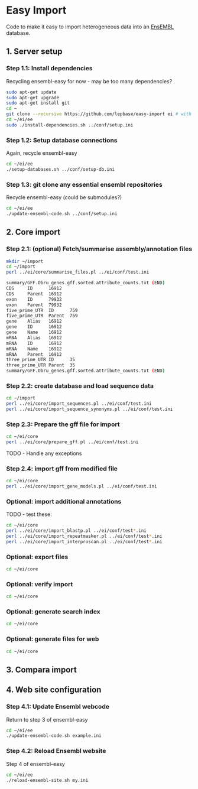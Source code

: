 # Easy Import

Code to make it easy to import heterogeneous data into an [EnsEMBL](http://ensembl.org)
  database.

## 1. Server setup

### Step 1.1: Install dependencies

Recycling ensembl-easy for now - may be too many dependencies?

```bash
sudo apt-get update
sudo apt-get upgrade
sudo apt-get install git
cd ~
git clone --recursive https://github.com/lepbase/easy-import ei # with gff-parser and ensembl-easy as submodules
cd ~/ei/ee
sudo ./install-dependencies.sh ../conf/setup.ini
```

### Step 1.2: Setup database connections

Again, recycle ensembl-easy

```bash
cd ~/ei/ee
./setup-databases.sh ../conf/setup-db.ini
```

### Step 1.3: git clone any essential ensembl repositories

Recycle ensembl-easy (could be submodules?)

```bash
cd ~/ei/ee
./update-ensembl-code.sh ../conf/setup.ini
```


## 2. Core import

### Step 2.1: (optional) Fetch/summarise assembly/annotation files

```bash
mkdir ~/import
cd ~/import
perl ../ei/core/summarise_files.pl ../ei/conf/test.ini
```

```bash
summary/GFF.Obru_genes.gff.sorted.attribute_counts.txt (END)
CDS     ID      16912
CDS     Parent  16912
exon    ID      79932
exon    Parent  79932
five_prime_UTR  ID      759
five_prime_UTR  Parent  759
gene    Alias   16912
gene    ID      16912
gene    Name    16912
mRNA    Alias   16912
mRNA    ID      16912
mRNA    Name    16912
mRNA    Parent  16912
three_prime_UTR ID      35
three_prime_UTR Parent  35
summary/GFF.Obru_genes.gff.sorted.attribute_counts.txt (END)
```

### Step 2.2: create database and load sequence data

```bash
cd ~/import
perl ../ei/core/import_sequences.pl ../ei/conf/test.ini
perl ../ei/core/import_sequence_synonyms.pl ../ei/conf/test.ini
```

### Step 2.3: Prepare the gff file for import

```bash
cd ~/ei/core
perl ../ei/core/prepare_gff.pl ../ei/conf/test.ini
```

TODO - Handle any exceptions

### Step 2.4: import gff from modified file

```bash
cd ~/ei/core
perl ../ei/core/import_gene_models.pl ../ei/conf/test.ini
```

### Optional: import additional annotations

TODO - test these:

```bash
cd ~/ei/core
perl ../ei/core/import_blastp.pl ../ei/conf/test*.ini
perl ../ei/core/import_repeatmasker.pl ../ei/conf/test*.ini
perl ../ei/core/import_interproscan.pl ../ei/conf/test*.ini
```

### Optional: export files

```bash
cd ~/ei/core
```

### Optional: verify import

```bash
cd ~/ei/core
```

### Optional: generate search index

```bash
cd ~/ei/core
```

### Optional: generate files for web

```bash
cd ~/ei/core
```


## 3. Compara import


## 4. Web site configuration

### Step 4.1: Update Ensembl webcode

Return to step 3 of ensembl-easy

```bash
cd ~/ei/ee
./update-ensembl-code.sh example.ini
```

### Step 4.2: Reload Ensembl website

Step 4 of ensembl-easy

```bash
cd ~/ei/ee
./reload-ensembl-site.sh my.ini
```
